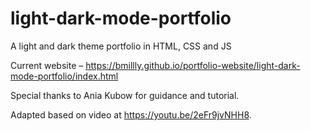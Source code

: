 # light-dark-mode-portfolio 
A light and dark theme portfolio in HTML, CSS and JS

Current website – https://bmillly.github.io/portfolio-website/light-dark-mode-portfolio/index.html

Special thanks to Ania Kubow for guidance and tutorial. 

Adapted based on video at https://youtu.be/2eFr9jvNHH8. 
